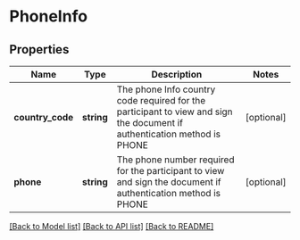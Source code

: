 # PhoneInfo

## Properties
Name | Type | Description | Notes
------------ | ------------- | ------------- | -------------
**country_code** | **string** | The phone Info country code required for the participant to view and sign the document if authentication method is PHONE | [optional] 
**phone** | **string** | The phone number required for the participant to view and sign the document if authentication method is PHONE | [optional] 

[[Back to Model list]](../README.md#documentation-for-models) [[Back to API list]](../README.md#documentation-for-api-endpoints) [[Back to README]](../README.md)


